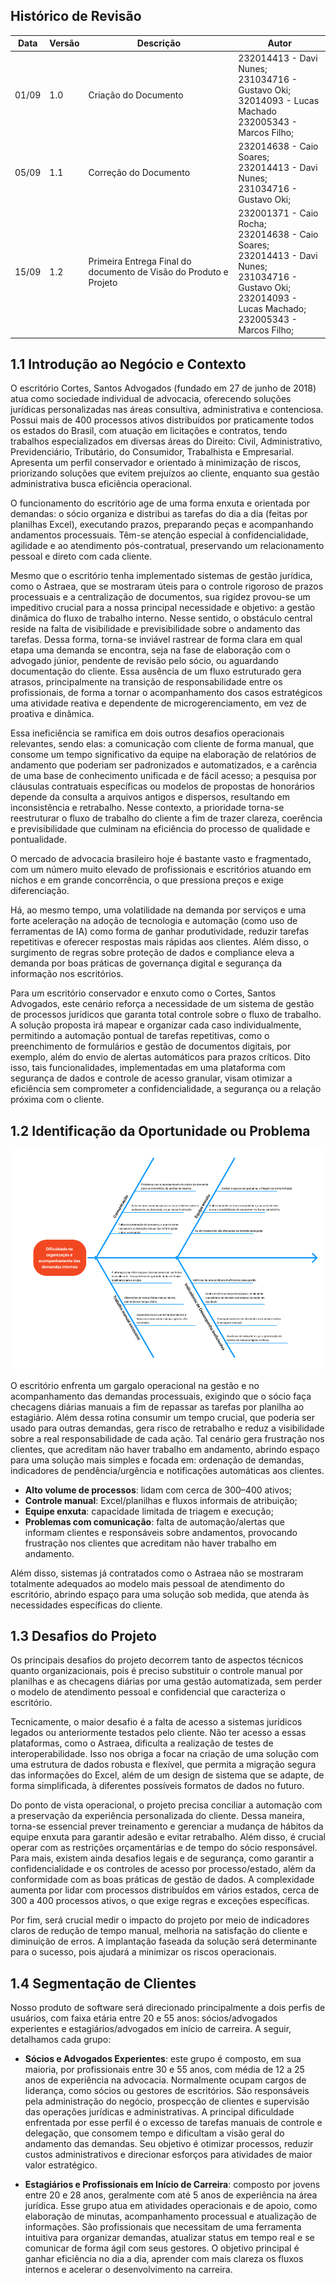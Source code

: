 ## Histórico de Revisão

| Data | Versão | Descrição | Autor |
| - | - | - | - |
| 01/09 | 1.0 | Criação do Documento | 232014413 - Davi Nunes; <br> 231034716 - Gustavo Oki; <br> 32014093 - Lucas Machado <br> 232005343 - Marcos Filho; |
| 05/09 | 1.1 | Correção do Documento |  232014638 - Caio Soares; <br> 232014413 - Davi Nunes; <br> 231034716 - Gustavo Oki; |
| 15/09 | 1.2 | Primeira Entrega Final do documento de Visão do Produto e Projeto | 232001371 - Caio Rocha; <br> 232014638 - Caio Soares; <br> 232014413 - Davi Nunes; <br> 231034716 - Gustavo Oki; <br> 232014093 - Lucas Machado; <br> 232005343 - Marcos Filho; |



## 1.1 Introdução ao Negócio e Contexto

O escritório Cortes, Santos Advogados (fundado em 27 de junho de 2018) atua como sociedade individual de advocacia, oferecendo soluções jurídicas personalizadas nas áreas consultiva, administrativa e contenciosa. Possui mais de 400 processos ativos distribuídos por praticamente todos os estados do Brasil, com atuação em licitações e contratos, tendo trabalhos especializados em diversas áreas do Direito: Civil, Administrativo, Previdenciário, Tributário, do Consumidor, Trabalhista e Empresarial. Apresenta um perfil conservador e orientado à minimização de riscos, priorizando soluções que evitem prejuízos ao cliente, enquanto sua gestão administrativa busca eficiência operacional.

O funcionamento do escritório age de uma forma enxuta e orientada por demandas: o sócio organiza e distribui as tarefas do dia a dia (feitas por planilhas Excel), executando prazos, preparando peças e acompanhando andamentos processuais. Têm-se atenção especial à confidencialidade, agilidade e ao atendimento pós-contratual, preservando um relacionamento pessoal e direto com cada cliente. 

Mesmo que o escritório tenha implementado sistemas de gestão jurídica, como o Astraea, que se mostraram úteis para o controle rigoroso de prazos processuais e a centralização de documentos, sua rigidez provou-se um impeditivo crucial para a nossa principal necessidade e objetivo: a gestão dinâmica do fluxo de trabalho interno. Nesse sentido, o obstáculo central reside na falta de visibilidade e previsibilidade sobre o andamento das tarefas. Dessa forma, torna-se inviável rastrear de forma clara em qual etapa uma demanda se encontra, seja na fase de elaboração com o advogado júnior, pendente de revisão pelo sócio, ou aguardando documentação do cliente. Essa ausência de um fluxo estruturado gera atrasos, principalmente na transição de responsabilidade entre os profissionais, de forma a tornar o acompanhamento dos casos estratégicos uma atividade reativa e dependente de microgerenciamento, em vez de proativa e dinâmica.

Essa ineficiência se ramifica em dois outros desafios operacionais relevantes, sendo elas: a comunicação com cliente de forma manual, que consome um tempo significativo da equipe na elaboração de relatórios de andamento que poderiam ser padronizados e automatizados, e a carência de uma base de conhecimento unificada e de fácil acesso; a pesquisa por cláusulas contratuais específicas ou modelos de propostas de honorários depende da consulta a arquivos antigos e dispersos, resultando em inconsistência e retrabalho. Nesse contexto, a prioridade torna-se reestruturar o fluxo de trabalho do cliente a fim de trazer clareza, coerência e previsibilidade que culminam na eficiência do processo de qualidade e pontualidade.

O mercado de advocacia brasileiro hoje é bastante vasto e fragmentado, com um número muito elevado de profissionais e escritórios atuando em nichos e em grande concorrência, o que pressiona preços e exige diferenciação.  

Há, ao mesmo tempo, uma volatilidade na demanda por serviços e uma forte aceleração na adoção de tecnologia e automação (como uso de ferramentas de IA) como forma de ganhar produtividade, reduzir tarefas repetitivas e oferecer respostas mais rápidas aos clientes. Além disso, o surgimento de regras sobre proteção de dados e compliance eleva a demanda por boas práticas de governança digital e segurança da informação nos escritórios. 

Para um escritório conservador e enxuto como o Cortes, Santos Advogados, este cenário reforça a necessidade de um sistema de gestão de processos jurídicos que garanta total controle sobre o fluxo de trabalho. A solução proposta irá mapear e organizar cada caso individualmente, permitindo a automação pontual de tarefas repetitivas, como o preenchimento de formulários e gestão de documentos digitais, por exemplo, além do envio de alertas automáticos para prazos críticos. Dito isso, tais funcionalidades, implementadas em uma plataforma com segurança de dados e controle de acesso granular, visam otimizar a eficiência sem comprometer a confidencialidade, a segurança ou a relação próxima com o cliente.


## 1.2 Identificação da Oportunidade ou Problema  

![Diagrama de Ishikawa](imagens/Diagrama_de_Ishikawa.png)

O escritório enfrenta um gargalo operacional na gestão e no acompanhamento das demandas processuais, exigindo que o sócio faça checagens diárias manuais a fim de repassar as tarefas por planilha ao estagiário. Além dessa rotina consumir um tempo crucial, que poderia ser usado para outras demandas, gera risco de retrabalho e reduz a visibilidade sobre a real responsabilidade de cada ação. Tal cenário gera frustração nos clientes, que acreditam não haver trabalho em andamento, abrindo espaço para uma solução mais simples e focada em: ordenação de demandas, indicadores de pendência/urgência e notificações automáticas aos clientes.


- **Alto volume de processos**: lidam com cerca de 300–400 ativos;
- **Controle manual**: Excel/planilhas e fluxos informais de atribuição;
- **Equipe enxuta**: capacidade limitada de triagem e execução;
- **Problemas com comunicação**: falta de automação/alertas que informam clientes e responsáveis sobre andamentos, provocando frustração nos clientes que acreditam não haver trabalho em andamento. 

Além disso, sistemas já contratados como o Astraea não se mostraram totalmente adequados ao modelo mais pessoal de atendimento do escritório, abrindo espaço para uma solução sob medida, que atenda às necessidades específicas do cliente.

## 1.3 Desafios do Projeto

Os principais desafios do projeto decorrem tanto de aspectos técnicos quanto organizacionais, pois é preciso substituir o controle manual por planilhas e as checagens diárias por uma gestão automatizada, sem perder o modelo de atendimento pessoal e confidencial que caracteriza o escritório.

Tecnicamente, o maior desafio é a falta de acesso a sistemas jurídicos legados ou anteriormente testados pelo cliente. Não ter acesso a essas plataformas, como o Astraea, dificulta a realização de testes de interoperabilidade. Isso nos obriga a focar na criação de uma solução com uma estrutura de dados robusta e flexível, que permita a migração segura das informações do Excel, além de um design de sistema que se adapte, de forma simplificada, à diferentes possíveis formatos de dados no futuro.

Do ponto de vista operacional, o projeto precisa conciliar a automação com a preservação da experiência personalizada do cliente. Dessa maneira, torna-se essencial prever treinamento e gerenciar a mudança de hábitos da equipe enxuta para garantir adesão e evitar retrabalho. Além disso, é crucial operar com as restrições orçamentárias e de tempo do sócio responsável. Para mais, existem ainda desafios legais e de segurança, como garantir a confidencialidade e os controles de acesso por processo/estado, além da conformidade com as boas práticas de gestão de dados. A complexidade aumenta por lidar com processos distribuídos em vários estados, cerca de 300 a 400 processos ativos, o que exige regras e exceções específicas.

Por fim, será crucial medir o impacto do projeto por meio de indicadores claros de redução de tempo manual, melhoria na satisfação do cliente e diminuição de erros. A implantação faseada da solução será determinante para o sucesso, pois ajudará a minimizar os riscos operacionais.

## 1.4 Segmentação de Clientes 

Nosso produto de software será direcionado principalmente a dois perfis de usuários, com faixa etária entre 20 e 55 anos: sócios/advogados experientes e estagiários/advogados em início de carreira. A seguir, detalhamos cada grupo:

- **Sócios e Advogados Experientes**: este grupo é composto, em sua maioria, por profissionais entre 30 e 55 anos, com média de 12 a 25 anos de experiência na advocacia. Normalmente ocupam cargos de liderança, como sócios ou gestores de escritórios. São responsáveis pela administração do negócio, prospecção de clientes e supervisão das operações jurídicas e administrativas. A principal dificuldade enfrentada por esse perfil é o excesso de tarefas manuais de controle e delegação, que consomem tempo e dificultam a visão geral do andamento das demandas. Seu objetivo é otimizar processos, reduzir custos administrativos e direcionar esforços para atividades de maior valor estratégico.

- **Estagiários e Profissionais em Início de Carreira**: composto por jovens entre 20 e 28 anos, geralmente com até 5 anos de experiência na área jurídica. Esse grupo atua em atividades operacionais e de apoio, como elaboração de minutas, acompanhamento processual e atualização de informações. São profissionais que necessitam de uma ferramenta intuitiva para organizar demandas, atualizar status em tempo real e se comunicar de forma ágil com seus gestores. O objetivo principal é ganhar eficiência no dia a dia, aprender com mais clareza os fluxos internos e acelerar o desenvolvimento na carreira.